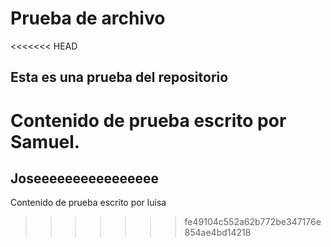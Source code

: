 # Prueba de archivo

<<<<<<< HEAD
## Esta es una prueba del repositorio
Contenido de prueba escrito por Samuel.
=======
## Joseeeeeeeeeeeeeeee
Contenido de prueba escrito por luisa
>>>>>>> fe49104c552a62b772be347176e854ae4bd14218
